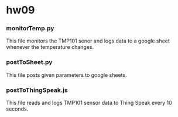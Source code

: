 # hw09  

### monitorTemp.py  
This file monitors the TMP101 senor and logs data to a google sheet whenever the temperature changes.  

### postToSheet.py  
This file posts given parameters to google sheets.  

### postToThingSpeak.js  
This file reads and logs TMP101 sensor data to Thing Speak every 10 seconds.  